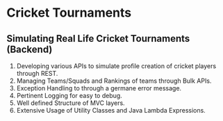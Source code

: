 # Cricket Tournaments
## Simulating Real Life Cricket Tournaments (Backend)

1. Developing various APIs to simulate profile creation of cricket players through REST.
2. Managing Teams/Squads and Rankings of teams through Bulk APIs.
3. Exception Handling to through a germane error message.
4. Pertinent Logging for easy to debug.
5. Well defined Structure of MVC layers.
6. Extensive Usage of Utility Classes and Java Lambda Expressions.
